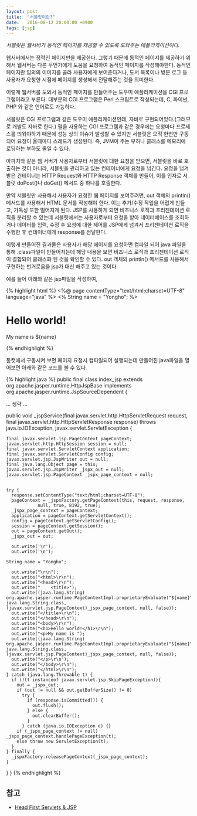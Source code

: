 ```yaml
---
layout: post
title:  "서블릿이란?"
date:   2016-08-12 20:00:00 +0900
tags: [jsp]
---
```


*서블릿은 웹서버가 동적인 페이지를 제공할 수 있도록 도와주는 애플리케이션이다.*


웹서버에서는 정적인 페이지만을 제공한다. 그렇기 때문에 동적인 페이지를 제공하기 위해서 웹서버는 다른 무언가에게 도움을 요청하여 동적인 페이지를 작성해야한다. 동적인 페이지란 임의의 이미지를 골라 사용자에게 보여준다거나, 도서 목록이나 방문 로그 등 사용자가 요청한 시점에 페이지를 생성해서 전달해주는 것을 의미한다.

이렇게 웹서버를 도와서 동적인 페이지를 만들어주는 도우미 애플리케이션을 CGI 프로그램이라고 부른다. 대부분의 CGI 프로그램은 Perl 스크립트로 작성되는데, C, 파이썬, PHP 와 같은 언어로도 가능하다.

서블릿은 CGI 프로그램과 같은 도우미 애플리케이션인데, 자바로 구현되어있다.(그러므로 개발도 자바로 한다.) 펄을 사용하는 CGI 프로그램과 같은 경우에는 요청마다 프로세스를 띄워야하기 때문에 성능 상의 이슈가 발생할 수 있지만 서블릿은 오직 한번만 구동되어 요청이 올때마다 스레드가 생성된다. 즉, JVM이 주는 부하나 클래스를 메모리에 로딩하는 부하도 줄일 수 있다.

아파치와 같은 웹 서버가 사용자로부터 서블릿에 대한 요청을 받으면, 서블릿을 바로 호출하는 것이 아니라, 서블릿을 관리하고 있는 컨테이너에게 요청을 넘긴다. 요청을 넘겨받은 컨테이너는 HTTP Request와 HTTP Response 객체를 만들어, 이를 인자로 서블릿 doPost()나 doGet() 메서드 중 하나를 호출한다.

만약 서블릿만 사용해서 사용자가 요청한 웹 페이지를 보여주려면, out 객체의 println() 메서드를 사용해서 HTML 문서를 작성해야 한다. 이는 추가/수정 작업을 어렵게 만들고, 가독성 또한 떨어지게 된다. JSP를 사용하게 되면 비즈니스 로직과 프리젠테이션 로직을 분리할 수 있는데 서블릿에서는 사용자로부터 요청을 받아 데이터베이스를 조회하거나 데이터를 입력, 수정 후 요청에 대한 제어를 JSP에게 넘겨서 프리젠테이션 로직을 수행한 후 컨테이너에게 response를 전달한다.

이렇게 만들어진 결과물은 사용자가 해당 페이지를 요청하면 컴파일 되어 java 파일을 통해 .class파일이 만들어지는데 해당 내용을 보면 비즈니스 로직과 프리젠테이션 로직이 결합되어 클래스화 된 것을 확인할 수 있다. out 객체의 println() 메서드를 사용해서 구현하는 번거로움을 jsp가 대신 해주고 있는 것이다.

예를 들어 아래와 같은 jsp파일을 작성하여,

{% highlight html %}
<%@ page contentType="text/html;charset=UTF-8" language="java" %>
<%
    String name = "Yongho";
%>
<html>
<head>
    <title>${name}</title>
</head>
<body>
<h1>Hello world!</h1>
<p>My name is ${name}</p>
</body>
</html>
{% endhighlight %}

톰캣에서 구동시켜 보면 페이지 요청시 컴파일되어 실행되는데 만들어진 java파일을 열어보면 아래와 같은 코드를 볼 수 있다.

{% highlight java %}
public final class index_jsp extends org.apache.jasper.runtime.HttpJspBase
    implements org.apache.jasper.runtime.JspSourceDependent {

  ... 생략 ...

  public void _jspService(final javax.servlet.http.HttpServletRequest request, final javax.servlet.http.HttpServletResponse response)
        throws java.io.IOException, javax.servlet.ServletException {

    final javax.servlet.jsp.PageContext pageContext;
    javax.servlet.http.HttpSession session = null;
    final javax.servlet.ServletContext application;
    final javax.servlet.ServletConfig config;
    javax.servlet.jsp.JspWriter out = null;
    final java.lang.Object page = this;
    javax.servlet.jsp.JspWriter _jspx_out = null;
    javax.servlet.jsp.PageContext _jspx_page_context = null;


    try {
      response.setContentType("text/html;charset=UTF-8");
      pageContext = _jspxFactory.getPageContext(this, request, response,
      			null, true, 8192, true);
      _jspx_page_context = pageContext;
      application = pageContext.getServletContext();
      config = pageContext.getServletConfig();
      session = pageContext.getSession();
      out = pageContext.getOut();
      _jspx_out = out;

      out.write('\r');
      out.write('\n');

    String name = "Yongho";

      out.write("\r\n");
      out.write("<html>\r\n");
      out.write("<head>\r\n");
      out.write("    <title>");
      out.write((java.lang.String) org.apache.jasper.runtime.PageContextImpl.proprietaryEvaluate("${name}", java.lang.String.class, (javax.servlet.jsp.PageContext)_jspx_page_context, null, false));
      out.write("</title>\r\n");
      out.write("</head>\r\n");
      out.write("<body>\r\n");
      out.write("<h1>Hello world!</h1>\r\n");
      out.write("<p>My name is ");
      out.write((java.lang.String) org.apache.jasper.runtime.PageContextImpl.proprietaryEvaluate("${name}", java.lang.String.class, (javax.servlet.jsp.PageContext)_jspx_page_context, null, false));
      out.write("</p>\r\n");
      out.write("</body>\r\n");
      out.write("</html>\r\n");
    } catch (java.lang.Throwable t) {
      if (!(t instanceof javax.servlet.jsp.SkipPageException)){
        out = _jspx_out;
        if (out != null && out.getBufferSize() != 0)
          try {
            if (response.isCommitted()) {
              out.flush();
            } else {
              out.clearBuffer();
            }
          } catch (java.io.IOException e) {}
        if (_jspx_page_context != null) _jspx_page_context.handlePageException(t);
        else throw new ServletException(t);
      }
    } finally {
      _jspxFactory.releasePageContext(_jspx_page_context);
    }
  }
}
{% endhighlight %}

## 참고

* [Head First Servlets & JSP]

[Head First Servlets & JSP]: http://goo.gl/bMCLzV
